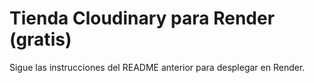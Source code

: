 # Tienda Cloudinary para Render (gratis)
Sigue las instrucciones del README anterior para desplegar en Render.